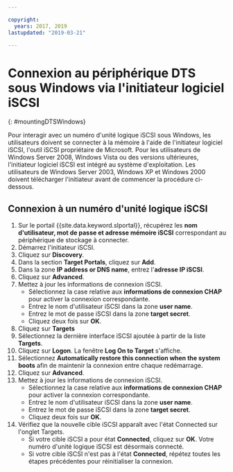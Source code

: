```yaml
---

copyright:
  years: 2017, 2019
lastupdated: "2019-03-21"

---
```



# Connexion au périphérique DTS sous Windows via l'initiateur logiciel iSCSI
{: #mountingDTSWindows}

Pour interagir avec un numéro d'unité logique iSCSI sous Windows, les utilisateurs doivent se connecter à la mémoire à l'aide de l'initiateur logiciel iSCSI, l'outil iSCSI propriétaire de Microsoft. Pour les utilisateurs de Windows Server 2008, Windows Vista ou des versions ultérieures, l'initiateur logiciel iSCSI est intégré au système d'exploitation. Les utilisateurs de Windows Server 2003, Windows XP et Windows 2000 doivent télécharger l'initiateur avant de commencer la procédure ci-dessous.

## Connexion à un numéro d'unité logique iSCSI

1. Sur le portail {{site.data.keyword.slportal}}, récupérez les **nom d'utilisateur, mot de passe et adresse mémoire iSCSI** correspondant au périphérique de stockage à connecter.
2. Démarrez l'initiateur iSCSI.
3. Cliquez sur **Discovery**.
4. Dans la section **Target Portals**, cliquez sur **Add**.
5. Dans la zone **IP address or DNS name**, entrez l'**adresse IP iSCSI**.
6. Cliquez sur **Advanced**.
7. Mettez à jour les informations de connexion iSCSI.
   - Sélectionnez la case relative aux **informations de connexion CHAP** pour activer la connexion correspondante.
   - Entrez le nom d'utilisateur iSCSI dans la zone **user name**.
   - Entrez le mot de passe iSCSI dans la zone **target secret**.
   - Cliquez deux fois sur **OK**.
8. Cliquez sur **Targets**
9. Sélectionnez la dernière interface iSCSI ajoutée à partir de la liste **Targets**.
10. Cliquez sur **Logon**. La fenêtre **Log On to Target** s'affiche.
11. Sélectionnez **Automatically restore this connection when the system boots** afin de maintenir la connexion entre chaque redémarrage.
12. Cliquez sur **Advanced**.
13. Mettez à jour les informations de connexion iSCSI.
    - Sélectionnez la case relative aux **informations de connexion CHAP** pour activer la connexion correspondante.
    - Entrez le nom d'utilisateur iSCSI dans la zone **user name**.
    - Entrez le mot de passe iSCSI dans la zone **target secret**.
    - Cliquez deux fois sur **OK**.
14. Vérifiez que la nouvelle cible iSCSI apparaît avec l'état Connected sur l'onglet Targets.
    - Si votre cible iSCSI a pour état **Connected**, cliquez sur **OK**. Votre numéro d'unité logique iSCSI est désormais connecté.
    - Si votre cible iSCSI n'est pas à l'état **Connected**, répétez toutes les étapes précédentes pour réinitialiser la connexion.
